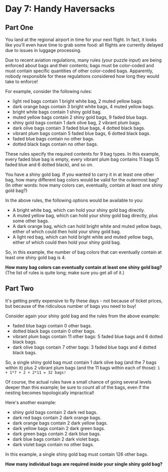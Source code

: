 # Day 7: Handy Haversacks

## Part One

You land at the regional airport in time for your next flight. In fact, it looks like you'll even have time to grab some food: all flights are currently delayed due to issues in luggage processing.

Due to recent aviation regulations, many rules (your puzzle input) are being enforced about bags and their contents; bags must be color-coded and must contain specific quantities of other color-coded bags. Apparently, nobody responsible for these regulations considered how long they would take to enforce!

For example, consider the following rules:

- light red bags contain 1 bright white bag, 2 muted yellow bags.
- dark orange bags contain 3 bright white bags, 4 muted yellow bags.
- bright white bags contain 1 shiny gold bag.
- muted yellow bags contain 2 shiny gold bags, 9 faded blue bags.
- shiny gold bags contain 1 dark olive bag, 2 vibrant plum bags.
- dark olive bags contain 3 faded blue bags, 4 dotted black bags.
- vibrant plum bags contain 5 faded blue bags, 6 dotted black bags.
- faded blue bags contain no other bags.
- dotted black bags contain no other bags.

These rules specify the required contents for 9 bag types. In this example, every faded blue bag is empty, every vibrant plum bag contains 11 bags (5 faded blue and 6 dotted black), and so on.

You have a shiny gold bag. If you wanted to carry it in at least one other bag, how many different bag colors would be valid for the outermost bag? (In other words: how many colors can, eventually, contain at least one shiny gold bag?)

In the above rules, the following options would be available to you:

- A bright white bag, which can hold your shiny gold bag directly.
- A muted yellow bag, which can hold your shiny gold bag directly, plus some other bags.
- A dark orange bag, which can hold bright white and muted yellow bags, either of which could then hold your shiny gold bag.
- A light red bag, which can hold bright white and muted yellow bags, either of which could then hold your shiny gold bag.

So, in this example, the number of bag colors that can eventually contain at least one shiny gold bag is 4.

**How many bag colors can eventually contain at least one shiny gold bag?** (The list of rules is quite long; make sure you get all of it.)

## Part Two

It's getting pretty expensive to fly these days - not because of ticket prices, but because of the ridiculous number of bags you need to buy!

Consider again your shiny gold bag and the rules from the above example:

- faded blue bags contain 0 other bags.
- dotted black bags contain 0 other bags.
- vibrant plum bags contain 11 other bags: 5 faded blue bags and 6 dotted black bags.
- dark olive bags contain 7 other bags: 3 faded blue bags and 4 dotted black bags.

So, a single shiny gold bag must contain 1 dark olive bag (and the 7 bags within it) plus 2 vibrant plum bags (and the 11 bags within each of those): `1 + 1*7 + 2 + 2*11 = 32 bags!`

Of course, the actual rules have a small chance of going several levels deeper than this example; be sure to count all of the bags, even if the nesting becomes topologically impractical!

Here's another example:

- shiny gold bags contain 2 dark red bags.
- dark red bags contain 2 dark orange bags.
- dark orange bags contain 2 dark yellow bags.
- dark yellow bags contain 2 dark green bags.
- dark green bags contain 2 dark blue bags.
- dark blue bags contain 2 dark violet bags.
- dark violet bags contain no other bags.

In this example, a single shiny gold bag must contain 126 other bags.

**How many individual bags are required inside your single shiny gold bag?**